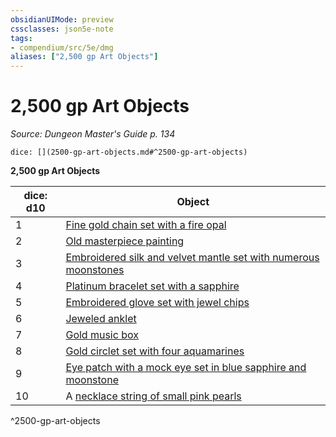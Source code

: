 ```yaml
---
obsidianUIMode: preview
cssclasses: json5e-note
tags:
- compendium/src/5e/dmg
aliases: ["2,500 gp Art Objects"]
---
```

# 2,500 gp Art Objects
*Source: Dungeon Master's Guide p. 134* 

`dice: [](2500-gp-art-objects.md#^2500-gp-art-objects)`

**2,500 gp Art Objects**

| dice: d10 | Object |
|-----------|--------|
| 1 | [Fine gold chain set with a fire opal](compendium/items/fine-gold-chain-set-with-a-fire-opal.md) |
| 2 | [Old masterpiece painting](compendium/items/old-masterpiece-painting.md) |
| 3 | [Embroidered silk and velvet mantle set with numerous moonstones](compendium/items/embroidered-silk-and-velvet-mantle-set-with-numerous-moonstones.md) |
| 4 | [Platinum bracelet set with a sapphire](compendium/items/platinum-bracelet-set-with-a-sapphire.md) |
| 5 | [Embroidered glove set with jewel chips](compendium/items/embroidered-glove-set-with-jewel-chips.md) |
| 6 | [Jeweled anklet](compendium/items/jeweled-anklet.md) |
| 7 | [Gold music box](compendium/items/gold-music-box.md) |
| 8 | [Gold circlet set with four aquamarines](compendium/items/gold-circlet-set-with-four-aquamarines.md) |
| 9 | [Eye patch with a mock eye set in blue sapphire and moonstone](compendium/items/eye-patch-with-a-mock-eye-set-in-blue-sapphire-and-moonstone.md) |
| 10 | A [necklace string of small pink pearls](compendium/items/necklace-string-of-small-pink-pearls.md) |
^2500-gp-art-objects